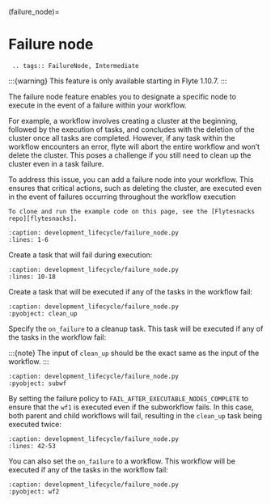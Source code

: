 (failure_node)=
# Failure node

```{eval-rst}
 .. tags:: FailureNode, Intermediate
```

:::{warning}
This feature is only available starting in Flyte 1.10.7.
:::


The failure node feature enables you to designate a specific node to execute in the event of a failure within your workflow.

For example, a workflow involves creating a cluster at the beginning, followed by the execution of tasks, and concludes with the deletion of the cluster once all tasks are completed. However, if any task within the workflow encounters an error, flyte will abort the entire workflow and won’t delete the cluster. This poses a challenge if you still need to clean up the cluster even in a task failure.

To address this issue, you can add a failure node into your workflow. This ensures that critical actions, such as deleting the cluster, are executed even in the event of failures occurring throughout the workflow execution

```{note}
To clone and run the example code on this page, see the [Flytesnacks repo][flytesnacks].
```

```{literalinclude} /examples/development_lifecycle/development_lifecycle/failure_node.py
:caption: development_lifecycle/failure_node.py
:lines: 1-6
```

Create a task that will fail during execution:

```{literalinclude} /examples/development_lifecycle/development_lifecycle/failure_node.py
:caption: development_lifecycle/failure_node.py
:lines: 10-18
```

Create a task that will be executed if any of the tasks in the workflow fail:

```{literalinclude} /examples/development_lifecycle/development_lifecycle/failure_node.py
:caption: development_lifecycle/failure_node.py
:pyobject: clean_up
```

Specify the `on_failure` to a cleanup task. This task will be executed if any of the tasks in the workflow fail:

:::{note}
The input of `clean_up` should be the exact same as the input of the workflow.
:::

```{literalinclude} /examples/development_lifecycle/development_lifecycle/failure_node.py
:caption: development_lifecycle/failure_node.py
:pyobject: subwf
```

By setting the failure policy to `FAIL_AFTER_EXECUTABLE_NODES_COMPLETE` to ensure that the `wf1` is executed even if the subworkflow fails. In this case, both parent and child workflows will fail, resulting in the `clean_up` task being executed twice:

```{literalinclude} /examples/development_lifecycle/development_lifecycle/failure_node.py
:caption: development_lifecycle/failure_node.py
:lines: 42-53
```

You can also set the `on_failure` to a workflow. This workflow will be executed if any of the tasks in the workflow fail:

```{literalinclude} /examples/development_lifecycle/development_lifecycle/failure_node.py
:caption: development_lifecycle/failure_node.py
:pyobject: wf2
```

[flytesnacks]: https://github.com/flyteorg/flytesnacks/tree/master/examples/development_lifecycle/
